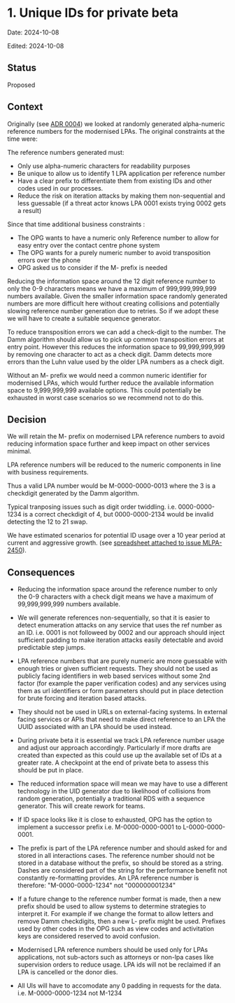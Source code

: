 # 1. Unique IDs for private beta

Date: 2024-10-08

Edited: 2024-10-08

## Status

Proposed

## Context

Originally (see [ADR 0004](0004-generating-unique-ids.md)) we looked at randomly generated alpha-numeric reference numbers for the modernised LPAs. The original constraints at the time were:

The reference numbers generated must:

- Only use alpha-numeric characters for readability purposes
- Be unique to allow us to identify 1 LPA application per reference number
- Have a clear prefix to differentiate them from existing IDs and other codes used in our processes.
- Reduce the risk on iteration attacks by making them non-sequential and less guessable (if a threat actor knows LPA 0001 exists trying 0002 gets a result)

Since that time additional business constraints :

- The OPG wants to have a numeric only Reference number to allow for easy entry over the contact centre phone system
- The OPG wants for a purely numeric number to avoid transposition errors over the phone
- OPG asked us to consider if the M- prefix is needed

Reducing the information space around the 12 digit reference number to only the 0-9 characters means we have a maximum of 999,999,999,999 numbers available. Given the smaller information space randomly generated numbers are more difficult here without creating collisions and potentially slowing reference number generation due to retries. So if we adopt these we will have to create a suitable sequence generator.

To reduce transposition errors we can add a check-digit to the number. The Damm algorithm should allow us to pick up common transposition errors at entry point. However this reduces the information space to 99,999,999,999 by removing one character to act as a check digit. Damm detects more errors than the Luhn value used by the older LPA numbers as a check digit.

Without an M- prefix we would need a common numeric identifier for modernised LPAs, which would further reduce the available information space to 9,999,999,999 available options. This could potentially be exhausted in worst case scenarios so we recommend not to do this.

## Decision

We will retain the M- prefix on modernised LPA reference numbers to avoid reducing information space further and keep impact on other services minimal.

LPA reference numbers will be reduced to the numeric components in line with business requirements.

Thus a valid LPA number would be M-0000-0000-0013 where the 3 is a checkdigit generated by the Damm algorithm.

Typical tranposing issues such as digit order twiddling. i.e. 0000-0000-1234 is a correct checkdigit of 4, but 0000-0000-2134 would be invalid detecting the 12 to 21 swap.

We have estimated scenarios for potential ID usage over a 10 year period at current and aggressive growth. (see [spreadsheet attached to issue MLPA-2450](https://opgtransform.atlassian.net/browse/MLPAB-2450)).

## Consequences

- Reducing the information space around the reference number to only the 0-9 characters with a check digit means we have a maximum of 99,999,999,999 numbers available.

- We will generate references non-sequentially, so that it is easier to detect enumeration attacks on any service that uses the ref number as an ID. i.e. 0001 is not followeed by 0002 and our approach should inject sufficient padding to make iteration attacks easily detectable and avoid predictable step jumps.

- LPA reference numbers that are purely numeric are more guessable with enough tries or given sufficient requests. They should not be used as publicly facing identifiers in web based services without some 2nd factor (for example the paper verification codes) and any services using them as url identifiers or form parameters should put in place detection for brute forcing and iteration based attacks.

- They should not be used in URLs on external-facing systems. In external facing services or APIs that need to make direct reference to an LPA the UUID associated with an LPA should be used instead.

- During private beta it is essential we track LPA reference number usage and adjust our approach accordingly. Particularly if more drafts are created than expected as this could use up the available set of IDs at a greater rate. A checkpoint at the end of private beta to assess this should be put in place.

- The reduced information space will mean we may have to use a different technology in the UID generator due to likelihood of collisions from random generation, potentially a traditional RDS with a sequence generator. This will create rework for teams.

- If ID space looks like it is close to exhausted, OPG has the option to implement a successor prefix i.e. M-0000-0000-0001 to L-0000-0000-0001.

- The prefix is part of the LPA reference number and should asked for and stored in all interactions cases. The reference number should not be stored in a database without the prefix, so should be stored as a string. Dashes are considered part of the string for the performance benefit not constantly re-formatting provides. An LPA reference number is therefore: "M-0000-0000-1234" not "000000001234"

- If a future change to the reference number format is made, then a new prefix should be used to allow systems to determine strategies to interpret it. For example if we change the format to allow letters and remove Damm checkdigits, then a new L- prefix might be used. Prefixes used by other codes in the OPG such as view codes and activitation keys are considered reserved to avoid confusion.

- Modernised LPA reference numbers should be used only for LPAs applications, not sub-actors such as attorneys or non-lpa cases like supervision orders to reduce usage. LPA ids will not be reclaimed if an LPA is cancelled or the donor dies.

- All UIs will have to accomodate any 0 padding in requests for the data. i.e. M-0000-0000-1234 not M-1234
